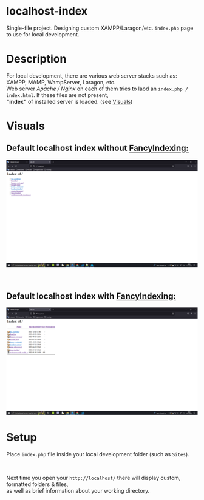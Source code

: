 # **localhost-index**
Single-file project. Designing custom XAMPP/Laragon/etc. ```index.php``` page to use for local development.

# Description
For local development, there are various web server stacks such as: XAMPP, MAMP, WampServer, Laragon, etc.<br>
Web server _Apache / Nginx_ on each of them tries to laod an ```index.php / index.html```. If these files are not present,<br>
**"index"** of installed server is loaded. (see [Visuals](#Visuals))

# Visuals

## Default localhost index without [FancyIndexing:](https://docstore.mik.ua/orelly/linux/apache/ch07_01.htm)
![localhost index, no FancyIndexing](img/default-index1.png)

<br>

## Default localhost index with [FancyIndexing:](https://docstore.mik.ua/orelly/linux/apache/ch07_01.htm)
![localhost index with FancyIndexing](img/default-index2.png)

# Setup
Place ```index.php``` file inside your local development folder (such as ```Sites```).<br>

<br>

Next time you open your ```http://localhost/``` there will display custom, formatted folders & files,<br>
as well as brief information about your working directory.